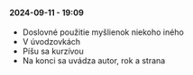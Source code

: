 #### 2024-09-11 - 19:09

- Doslovné použitie myšlienok niekoho iného
- V úvodzovkách
- Píšu sa kurzívou
- Na konci sa uvádza autor, rok a strana